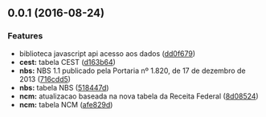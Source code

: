 <a name="0.0.1"></a>
## 0.0.1 (2016-08-24)


### Features

* biblioteca javascript api acesso aos dados ([dd0f679](https://github.com/idfsistemas/br-data/commit/dd0f679))
* **cest:** tabela CEST ([d163b64](https://github.com/idfsistemas/br-data/commit/d163b64))
* **nbs:** NBS 1.1 publicado pela Portaria nº 1.820, de 17 de dezembro de 2013 ([716cdd5](https://github.com/idfsistemas/br-data/commit/716cdd5))
* **nbs:** tabela NBS ([518447d](https://github.com/idfsistemas/br-data/commit/518447d))
* **ncm:** atualizacao baseada na nova tabela da Receita Federal ([8d08524](https://github.com/idfsistemas/br-data/commit/8d08524))
* **ncm:** tabela NCM ([afe829d](https://github.com/idfsistemas/br-data/commit/afe829d))



